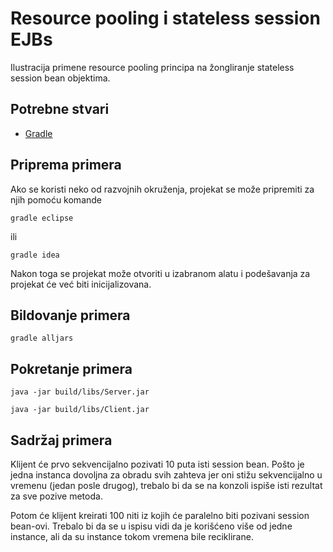 # Resource pooling i stateless session EJBs

Ilustracija primene resource pooling principa na žongliranje stateless
session bean objektima.

## Potrebne stvari

* [Gradle](https://gradle.org)

## Priprema primera

Ako se koristi neko od razvojnih okruženja, projekat se može pripremiti za njih pomoću komande

`gradle eclipse`

ili 

`gradle idea`

Nakon toga se projekat može otvoriti u izabranom alatu i podešavanja za 
projekat će već biti inicijalizovana.

## Bildovanje primera

`gradle alljars`

## Pokretanje primera

`java -jar build/libs/Server.jar`

`java -jar build/libs/Client.jar`

## Sadržaj primera

Klijent će prvo sekvencijalno pozivati 10 puta isti session bean. Pošto je
jedna instanca dovoljna za obradu svih zahteva jer oni stižu sekvencijalno
u vremenu (jedan posle drugog), trebalo bi da se na konzoli ispiše isti
rezultat za sve pozive metoda.

Potom će klijent kreirati 100 niti iz kojih će paralelno biti pozivani
session bean-ovi. Trebalo bi da se u ispisu vidi da je korišćeno više od
jedne instance, ali da su instance tokom vremena bile reciklirane.
